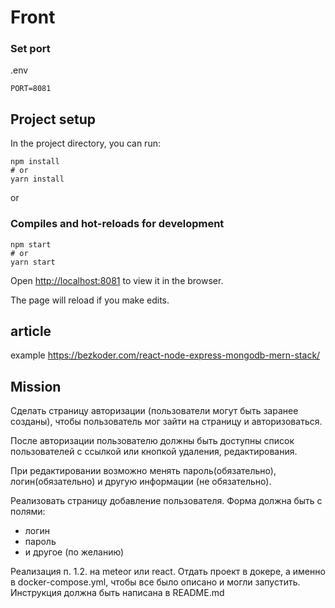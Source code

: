 # Front


### Set port
.env
```
PORT=8081
```

## Project setup

In the project directory, you can run:

```
npm install
# or
yarn install
```

or

### Compiles and hot-reloads for development

```
npm start
# or
yarn start
```

Open [http://localhost:8081](http://localhost:8081) to view it in the browser.

The page will reload if you make edits.

## article

example 
https://bezkoder.com/react-node-express-mongodb-mern-stack/

## Mission

Сделать страницу авторизации (пользователи могут быть заранее созданы), чтобы
пользователь мог зайти на страницу и авторизоваться.

После авторизации пользователю должны быть доступны список пользователей с ссылкой или
кнопкой удаления, редактирования.

При редактировании возможно менять пароль(обязательно), логин(обязательно) и другую
информации (не обязательно).

Реализовать страницу добавление пользователя. Форма должна быть с полями:
- логин
- пароль
- и другое (по желанию)

Реализация п. 1.2. на meteor или react. Отдать проект в докере, а именно в docker-compose.yml,
чтобы все было описано и могли запустить. Инструкция должна быть написана в README.md
